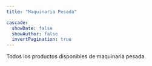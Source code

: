 ```yaml
---
title: "Maquinaria Pesada"

cascade:
  showDate: false
  showAuthor: false
  invertPagination: true
---
```


Todos los productos disponibles de maquinaria pesada.
